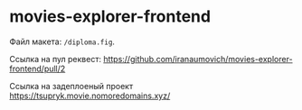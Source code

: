 # movies-explorer-frontend

Файл макета: `/diploma.fig`.

Ссылка на пул реквест: https://github.com/iranaumovich/movies-explorer-frontend/pull/2

Ссылка на задеплоеный проект https://tsupryk.movie.nomoredomains.xyz/